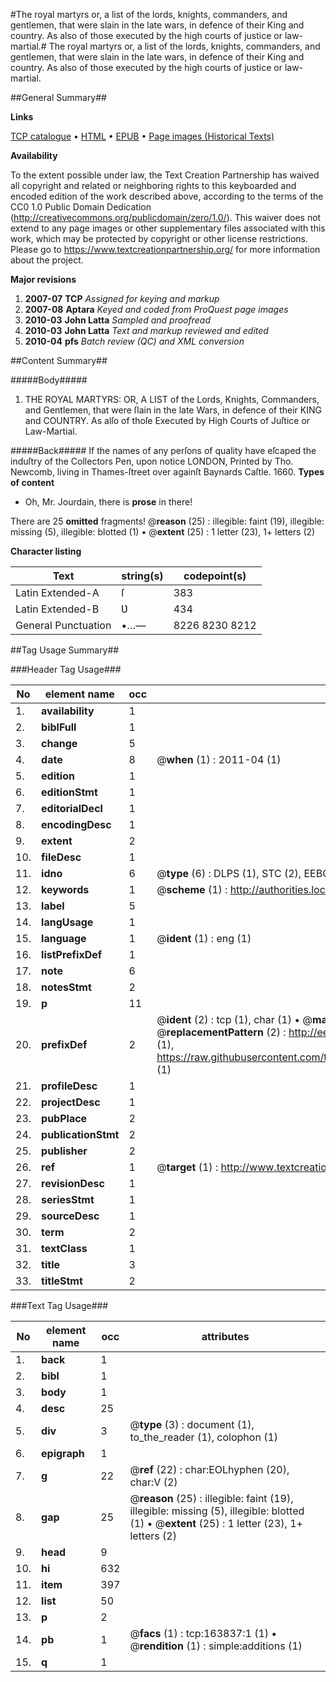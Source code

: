 #The royal martyrs or, a list of the lords, knights, commanders, and gentlemen, that were slain in the late wars, in defence of their King and country. As also of those executed by the high courts of justice or law-martial.#
The royal martyrs or, a list of the lords, knights, commanders, and gentlemen, that were slain in the late wars, in defence of their King and country. As also of those executed by the high courts of justice or law-martial.

##General Summary##

**Links**

[TCP catalogue](http://www.ota.ox.ac.uk/tcp/)  • 
[HTML](http://tei.it.ox.ac.uk/tcp/Texts-HTML/free/A92/A92049.html)  • 
[EPUB](http://tei.it.ox.ac.uk/tcp/Texts-EPUB/free/A92/A92049.epub) • 
[Page images (Historical Texts)](https://historicaltexts.jisc.ac.uk/eebo-99872281e)

**Availability**

To the extent possible under law, the Text Creation Partnership has waived all copyright and related or neighboring rights to this keyboarded and encoded edition of the work described above, according to the terms of the CC0 1.0 Public Domain Dedication (http://creativecommons.org/publicdomain/zero/1.0/). This waiver does not extend to any page images or other supplementary files associated with this work, which may be protected by copyright or other license restrictions. Please go to https://www.textcreationpartnership.org/ for more information about the project.

**Major revisions**

1. __2007-07__ __TCP__ *Assigned for keying and markup*
1. __2007-08__ __Aptara__ *Keyed and coded from ProQuest page images*
1. __2010-03__ __John Latta__ *Sampled and proofread*
1. __2010-03__ __John Latta__ *Text and markup reviewed and edited*
1. __2010-04__ __pfs__ *Batch review (QC) and XML conversion*

##Content Summary##

#####Body#####

1. THE
ROYAL MARTYRS:
OR,
A LIST of the Lords, Knights, Commanders, and Gentlemen, that were ſlain in the late Wars, in defence of
their KING and COUNTRY. As alſo of thoſe Executed by High Courts of Juſtice or Law-Martial.

#####Back#####
If the names of any perſons of quality have eſcaped the induſtry of the Collectors Pen, upon notice LONDON, Printed by Tho. Newcomb, living in Thames-ſtreet over againſt Baynards Caſtle. 1660.
**Types of content**

  * Oh, Mr. Jourdain, there is **prose** in there!

There are 25 **omitted** fragments! 
 @__reason__ (25) : illegible: faint (19), illegible: missing (5), illegible: blotted (1)  •  @__extent__ (25) : 1 letter (23), 1+ letters (2)

**Character listing**


|Text|string(s)|codepoint(s)|
|---|---|---|
|Latin Extended-A|ſ|383|
|Latin Extended-B|Ʋ|434|
|General Punctuation|•…—|8226 8230 8212|

##Tag Usage Summary##

###Header Tag Usage###

|No|element name|occ|attributes|
|---|---|---|---|
|1.|__availability__|1||
|2.|__biblFull__|1||
|3.|__change__|5||
|4.|__date__|8| @__when__ (1) : 2011-04 (1)|
|5.|__edition__|1||
|6.|__editionStmt__|1||
|7.|__editorialDecl__|1||
|8.|__encodingDesc__|1||
|9.|__extent__|2||
|10.|__fileDesc__|1||
|11.|__idno__|6| @__type__ (6) : DLPS (1), STC (2), EEBO-CITATION (1), PROQUEST (1), VID (1)|
|12.|__keywords__|1| @__scheme__ (1) : http://authorities.loc.gov/ (1)|
|13.|__label__|5||
|14.|__langUsage__|1||
|15.|__language__|1| @__ident__ (1) : eng (1)|
|16.|__listPrefixDef__|1||
|17.|__note__|6||
|18.|__notesStmt__|2||
|19.|__p__|11||
|20.|__prefixDef__|2| @__ident__ (2) : tcp (1), char (1)  •  @__matchPattern__ (2) : ([0-9\-]+):([0-9IVX]+) (1), (.+) (1)  •  @__replacementPattern__ (2) : http://eebo.chadwyck.com/downloadtiff?vid=$1&page=$2 (1), https://raw.githubusercontent.com/textcreationpartnership/Texts/master/tcpchars.xml#$1 (1)|
|21.|__profileDesc__|1||
|22.|__projectDesc__|1||
|23.|__pubPlace__|2||
|24.|__publicationStmt__|2||
|25.|__publisher__|2||
|26.|__ref__|1| @__target__ (1) : http://www.textcreationpartnership.org/docs/. (1)|
|27.|__revisionDesc__|1||
|28.|__seriesStmt__|1||
|29.|__sourceDesc__|1||
|30.|__term__|2||
|31.|__textClass__|1||
|32.|__title__|3||
|33.|__titleStmt__|2||


###Text Tag Usage###

|No|element name|occ|attributes|
|---|---|---|---|
|1.|__back__|1||
|2.|__bibl__|1||
|3.|__body__|1||
|4.|__desc__|25||
|5.|__div__|3| @__type__ (3) : document (1), to_the_reader (1), colophon (1)|
|6.|__epigraph__|1||
|7.|__g__|22| @__ref__ (22) : char:EOLhyphen (20), char:V (2)|
|8.|__gap__|25| @__reason__ (25) : illegible: faint (19), illegible: missing (5), illegible: blotted (1)  •  @__extent__ (25) : 1 letter (23), 1+ letters (2)|
|9.|__head__|9||
|10.|__hi__|632||
|11.|__item__|397||
|12.|__list__|50||
|13.|__p__|2||
|14.|__pb__|1| @__facs__ (1) : tcp:163837:1 (1)  •  @__rendition__ (1) : simple:additions (1)|
|15.|__q__|1||
